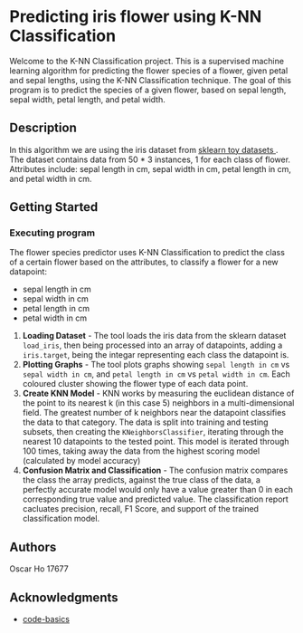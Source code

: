 # Predicting iris flower using K-NN Classification

Welcome to the K-NN Classification project. This is a supervised machine learning algorithm for predicting the flower species of a flower, given petal and sepal lengths, using the K-NN Classification technique. The goal of this program is to predict the species of a given flower, based on sepal length, sepal width, petal length, and petal width. 

## Description

In this algorithm we are using the iris dataset from [sklearn toy datasets ]([https://archive.ics.uci.edu/ml/datasets/Student+Performance](https://scikit-learn.org/stable/datasets/toy_dataset.html)). The dataset contains data from 50 * 3 instances, 1 for each class of flower. Attributes include: sepal length in cm, sepal width in cm, petal length in cm, and petal width in cm.

## Getting Started
### Executing program
The flower species predictor uses K-NN Classification to predict the class of a certain flower based on the attributes, to classify a flower for a new datapoint:
* sepal length in cm
* sepal width in cm
* petal length in cm
* petal width in cm
1. **Loading Dataset** - The tool loads the iris data from the sklearn dataset `load_iris`, then being processed into an array of datapoints, adding a `iris.target`, being the integar representing each class the datapoint is.
2. **Plotting Graphs** - The tool plots graphs showing `sepal length in cm` vs   `sepal width in cm`, and   `petal length in cm` vs `petal width in cm`. Each coloured cluster showing the flower type of each data point.
3. **Create KNN Model** - KNN works by measuring the euclidean distance of the point to its nearest k (in this case 5) neighbors in a multi-dimensional field. The greatest number of k neighbors near the datapoint classifies the data to that category. The data is split into training and testing subsets, then creating the `KNeighborsClassifier`, iterating through the nearest 10 datapoints to the tested point. This model is iterated through 100 times, taking away the data from the highest scoring model (calculated by model accuracy)
4. **Confusion Matrix and Classification** - The confusion matrix compares the class the array predicts, against the true class of the data, a perfectly accurate model would only have a value greater than 0 in each corresponding true value and predicted value. The classification report cacluates precision, recall, F1 Score, and support of the trained classification model.

## Authors
Oscar Ho
17677

## Acknowledgments
* [code-basics]([https://github.com/matiassingers/awesome-readme](https://www.youtube.com/watch?v=CQveSaMyEwM&t=1s&ab_channel=codebasics)https://www.youtube.com/watch?v=CQveSaMyEwM&t=1s&ab_channel=codebasics)
